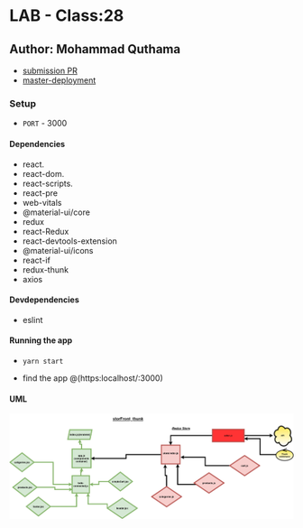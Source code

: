 # LAB - Class:28

## Author: Mohammad Quthama

- [submission PR](https://github.com/mohammad-qethama/storefront/pull/3)
- [master-deployment](https://frosty-heisenberg-98720d.netlify.app/)

### Setup

- `PORT` - 3000

#### Dependencies

- react.
- react-dom.
- react-scripts.
- react-pre
- web-vitals
- @material-ui/core
- redux 
- react-Redux
- react-devtools-extension
- @material-ui/icons
- react-if
- redux-thunk
- axios
#### Devdependencies

- eslint

#### Running the app

- `yarn start`

- find the app @(https:localhost/:3000)

#### UML

![UML Diagram](we.jpg)
